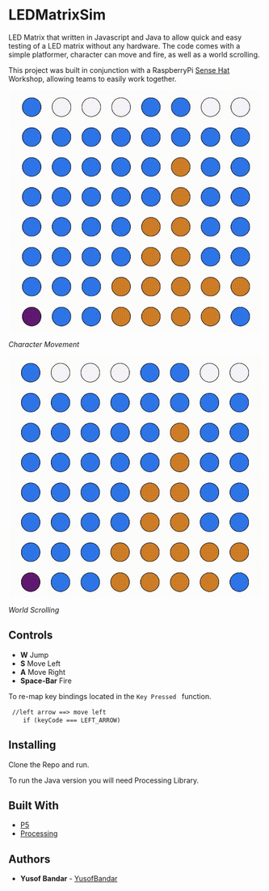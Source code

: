 # LEDMatrixSim
LED Matrix that written in Javascript and Java to allow quick and easy testing of a LED matrix without any hardware. The code comes with a simple platformer, character can move and fire, as well as a world scrolling.

This project was built in conjunction with a RaspberryPi [Sense Hat](https://www.raspberrypi.org/products/sense-hat/) Workshop, allowing teams to easily work together.  

<p align="center">
<img align="center" src="https://github.com/YusofBandar/LEDMatrixSim/blob/master/Images/CharacterMovement.gif"/>
 </p>

*Character Movement*

<p align="center">
<img align="center" src="https://github.com/YusofBandar/LEDMatrixSim/blob/master/Images/WorldScrolling.gif"/>
 </p>

*World Scrolling*

## Controls

- **W** Jump
- **S** Move Left
- **A** Move Right
- **Space-Bar** Fire

To re-map key bindings located in the ```Key Pressed ``` function.

```
 //left arrow ==> move left
    if (keyCode === LEFT_ARROW)
```

## Installing
Clone the Repo and run.

To run the Java version you will need Processing Library.

## Built With

* [P5](https://p5js.org/)
* [Processing](https://processing.org/)


## Authors
* **Yusof Bandar** - [YusofBandar](https://github.com/YusofBandar)


